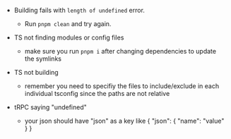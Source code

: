 - Building fails with `length of undefined` error.
  - Run `pnpm clean` and try again.

- TS not finding modules or config files
  - make sure you run `pnpm i` after changing dependencies to update the
    symlinks

- TS not building
  - remember you need to specifiy the files to include/exclude in each
    individual tsconfig since the paths are not relative

- tRPC saying "undefined"
	- your json should have "json" as a key like { "json": { "name": "value" } }